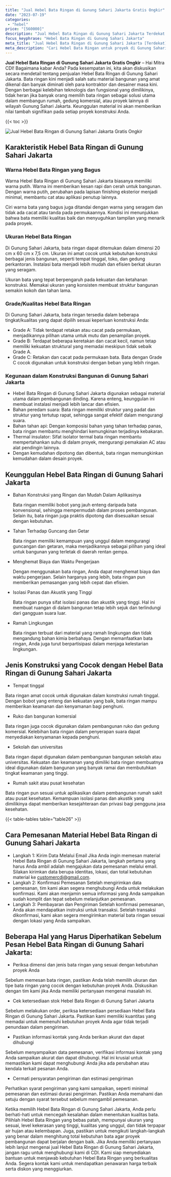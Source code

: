 ```yaml
---
title: "Jual Hebel Bata Ringan di Gunung Sahari Jakarta Gratis Ongkir"
date: "2023-07-19"
categories:
 - "hebel"
price: "[560000]"
description: "Jual Hebel Bata Ringan di Gunung Sahari Jakarta Terdekat. Hebel Bata Ringan ini sering dipakai dalam proyek pembangunan sebagai material dinding yang kuat dan berkualitas. Kontak kami untuk mendapatkan informasi lebih lanjut."
focus_keyphrase: "Hebel Bata Ringan di Gunung Sahari Jakarta"
meta_title: "Jual Hebel Bata Ringan di Gunung Sahari Jakarta [Terdekat] - CDI"
meta_description: "Cari Hebel Bata Ringan untuk proyek di Gunung Sahari Jakarta? Kami menyediakan Hebel Bata Ringan berkualitas untuk bahan bangunan dinding. Raih penawaran terbaik sekarang."
---
```


**Jual Hebel Bata Ringan di Gunung Sahari Jakarta Gratis Ongkir** – Hai Mitra CDI! Bagaimana kabar Anda? Pada kesempatan ini, kita akan diskusikan secara mendetail tentang penjualan Hebel Bata Ringan di Gunung Sahari Jakarta. Bata ringan kini menjadi salah satu material bangunan yang amat dikenal dan banyak diminati oleh para kontraktor dan desainer masa kini. Dengan berbagai kelebihan teknologis dan fungsional yang dimilikinya, tidak heran jika banyak orang memilih bata ringan sebagai solusi utama dalam membangun rumah, gedung komersial, atau proyek lainnya di wilayah Gunung Sahari Jakarta. Keunggulan material ini akan memberikan nilai tambah signifikan pada setiap proyek konstruksi Anda.

{{< toc >}}

![Jual Hebel Bata Ringan di Gunung Sahari Jakarta Gratis Ongkir](/images/hebel/hebel-bataringan-01.jpg)

## Karakteristik Hebel Bata Ringan di Gunung Sahari Jakarta

### Warna Hebel Bata Ringan yang Bagus

Warna Hebel Bata Ringan di Gunung Sahari Jakarta biasanya memiliki warna putih. Warna ini memberikan kesan rapi dan cerah untuk bangunan. Dengan warna putih, perubahan pada lapisan finishing eksterior menjadi minimal, membantu cat atau aplikasi penutup lainnya.

Ciri warna bata yang bagus juga ditandai dengan warna yang seragam dan tidak ada cacat atau tanda pada permukaannya. Kondisi ini menunjukkan bahwa bata memiliki kualitas baik dan menyuguhkan tampilan yang menarik pada proyek.

### Ukuran Hebel Bata Ringan

Di Gunung Sahari Jakarta, bata ringan dapat ditemukan dalam dimensi 20 cm x 60 cm x 7,5 cm. Ukuran ini amat cocok untuk kebutuhan konstruksi berbagai jenis bangunan, seperti tempat tinggal, toko, dan gedung perkantoran. Instalasi bata menjadi lebih mudah dan efisien berkat ukuran yang seragam.

Ukuran bata yang tepat berpengaruh pada kekuatan dan ketahanan konstruksi. Memakai ukuran yang konsisten membuat struktur bangunan semakin kokoh dan tahan lama.

### Grade/Kualitas Hebel Bata Ringan

Di Gunung Sahari Jakarta, bata ringan tersedia dalam beberapa tingkat/kualitas yang dapat dipilih sesuai keperluan konstruksi Anda:

*   Grade A: Tidak terdapat retakan atau cacat pada permukaan, menjadikannya pilihan utama untuk mutu dan penampilan proyek.
*   Grade B: Terdapat beberapa keretakan dan cacat kecil, namun tetap memiliki kekuatan struktural yang memadai meskipun tidak sebaik Grade A.
*   Grade C: Retakan dan cacat pada permukaan bata. Bata dengan Grade C cocok digunakan untuk konstruksi dengan beban yang lebih ringan.

### Kegunaan dalam Konstruksi Bangunan di Gunung Sahari Jakarta

*   Hebel Bata Ringan di Gunung Sahari Jakarta digunakan sebagai material utama dalam pembangunan dinding. Karena enteng, keunggulan ini membuat instalasi menjadi lebih lancar dan efisien.
*   Bahan peredam suara: Bata ringan memiliki struktur yang padat dan struktur yang tertutup rapat, sehingga sangat efektif dalam mengurangi suara.
*   Bahan tahan api: Dengan komposisi bahan yang tahan terhadap panas, bata ringan membantu menghindari kemungkinan terjadinya kebakaran.
*   Thermal insulator: Sifat isolator termal bata ringan membantu mempertahankan suhu di dalam proyek, mengurangi pemakaian AC atau alat pendingin lainnya.
*   Dengan kemudahan dipotong dan dibentuk, bata ringan memungkinkan kemudahan dalam desain proyek.

## Keunggulan Hebel Bata Ringan di Gunung Sahari Jakarta

*   Bahan Konstruksi yang Ringan dan Mudah Dalam Aplikasinya

    Bata ringan memiliki bobot yang jauh enteng daripada bata konvensional, sehingga mempermudah dalam proses pembangunan. Selain itu, bata ringan juga praktis dipotong dan disesuaikan sesuai dengan kebutuhan.
*   Tahan Terhadap Guncang dan Getar

    Bata ringan memiliki kemampuan yang unggul dalam mengurangi guncangan dan getaran, maka menjadikannya sebagai pilihan yang ideal untuk bangunan yang terletak di daerah rentan gempa.
*   Menghemat Biaya dan Waktu Pengerjaan

    Dengan menggunakan bata ringan, Anda dapat menghemat biaya dan waktu pengerjaan. Selain harganya yang lebih, bata ringan pun memberikan pemasangan yang lebih cepat dan efisien.
*   Isolasi Panas dan Akustik yang Tinggi

    Bata ringan punya sifat isolasi panas dan akustik yang tinggi. Hal ini membuat ruangan di dalam bangunan tetap lebih sejuk dan terlindungi dari gangguan suara luar.
*   Ramah Lingkungan

    Bata ringan terbuat dari material yang ramah lingkungan dan tidak mengandung bahan kimia berbahaya. Dengan memanfaatkan bata ringan, Anda juga turut berpartisipasi dalam menjaga kelestarian lingkungan.

## Jenis Konstruksi yang Cocok dengan Hebel Bata Ringan di Gunung Sahari Jakarta

*   Tempat tinggal

Bata ringan amat cocok untuk digunakan dalam konstruksi rumah tinggal. Dengan bobot yang enteng dan kekuatan yang baik, bata ringan mampu memberikan keamanan dan kenyamanan bagi penghuni.
*   Ruko dan bangunan komersial

Bata ringan juga cocok digunakan dalam pembangunan ruko dan gedung komersial. Kelebihan bata ringan dalam penyerapan suara dapat menyediakan kenyamanan kepada penghuni.
*   Sekolah dan universitas

Bata ringan dapat digunakan dalam pembangunan bangunan sekolah atau universitas. Kekuatan dan keamanan yang dimiliki bata ringan membuatnya ideal digunakan dalam bangunan yang banyak ramai dan membutuhkan tingkat keamanan yang tinggi.
*   Rumah sakit atau pusat kesehatan

Bata ringan pun sesuai untuk aplikasikan dalam pembangunan rumah sakit atau pusat kesehatan. Kemampuan isolasi panas dan akustik yang dimilikinya dapat memberikan kesejahteraan dan privasi bagi pengguna jasa kesehatan.

{{< table-tables table="table26" >}}

## Cara Pemesanan Material Hebel Bata Ringan di Gunung Sahari Jakarta

*   Langkah 1: Kirim Data Melalui Email
Jika Anda ingin memesan material Hebel Bata Ringan di Gunung Sahari Jakarta, langkah pertama yang harus Anda ambil adalah mengajukan data pemesanan melalui email. Silakan kirimkan data berupa identitas, lokasi, dan total kebutuhan material ke customercdi@gmail.com.
*   Langkah 2: Konfirmasi Pemesanan
Setelah mengirimkan data pemesanan, tim kami akan segera menghubungi Anda untuk melakukan konfirmasi. Kami akan menjamin semua informasi yang Anda sampaikan sudah komplit dan tepat sebelum melanjutkan pemesanan.
*   Langkah 3: Pembayaran dan Pengiriman
Setelah konfirmasi pemesanan, Anda akan mendapatkan instruksi untuk transaksi. Setelah transaksi dikonfirmasi, kami akan segera mengirimkan material bata ringan sesuai dengan lokasi yang Anda sampaikan.

## Beberapa Hal yang Harus Diperhatikan Sebelum Pesan Hebel Bata Ringan di Gunung Sahari Jakarta:

*   Periksa dimensi dan jenis bata ringan yang sesuai dengan kebutuhan proyek Anda

Sebelum memesan bata ringan, pastikan Anda telah memilih ukuran dan tipe bata ringan yang cocok dengan kebutuhan proyek Anda. Diskusikan dengan tim kami jika Anda memiliki pertanyaan mengenai masalah ini.
*   Cek ketersediaan stok Hebel Bata Ringan di Gunung Sahari Jakarta

Sebelum melakukan order, periksa ketersediaan persediaan Hebel Bata Ringan di Gunung Sahari Jakarta. Pastikan kami memiliki kuantitas yang memadai untuk memenuhi kebutuhan proyek Anda agar tidak terjadi penundaan dalam pengiriman.
*   Pastikan informasi kontak yang Anda berikan akurat dan dapat dihubungi

Sebelum menyampaikan data pemesanan, verifikasi informasi kontak yang Anda sampaikan akurat dan dapat dihubungi. Hal ini krusial untuk memastikan kami dapat menghubungi Anda jika ada perubahan atau kendala terkait pesanan Anda.
*   Cermati persyaratan pengiriman dan estimasi pengiriman

Perhatikan syarat pengiriman yang kami sampaikan, seperti minimal pemesanan dan estimasi durasi pengiriman. Pastikan Anda memahami dan setuju dengan syarat tersebut sebelum mengambil pemesanan.

Ketika memilih Hebel Bata Ringan di Gunung Sahari Jakarta, Anda perlu berhati-hati untuk mencegah kesalahan dalam menentukan kualitas bata. Pilihlah Hebel Bata Ringan yang bebas patah, mempunyai ukuran yang sesuai, level kekerasan yang tinggi, kualitas yang unggul, dan tidak terpapar air hujan atau kelembapan. Juga, pastikan untuk mengikuti langkah-langkah yang benar dalam menghitung total kebutuhan bata agar proyek pembangunan dapat berjalan dengan baik. Jika Anda memiliki pertanyaan lebih lanjut mengenai jual Hebel Bata Ringan di Gunung Sahari Jakarta, jangan ragu untuk menghubungi kami di CDI. Kami siap menyediakan bantuan untuk menjawab kebutuhan Hebel Bata Ringan yang berkualitas Anda. Segera kontak kami untuk mendapatkan penawaran harga terbaik serta diskon yang menggiurkan.